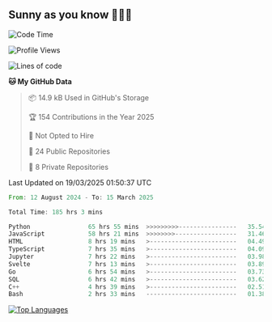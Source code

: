 ## Sunny as you know 🫨🫨👋

<!--START_SECTION:waka-->
![Code Time](http://img.shields.io/badge/Code%20Time-185%20hrs%2033%20mins-blue)

![Profile Views](http://img.shields.io/badge/Profile%20Views-0-blue)

![Lines of code](https://img.shields.io/badge/From%20Hello%20World%20I%27ve%20Written-240.1%20thousand%20lines%20of%20code-blue)

**🐱 My GitHub Data** 

> 📦 14.9 kB Used in GitHub's Storage 
 > 
> 🏆 154 Contributions in the Year 2025
 > 
> 🚫 Not Opted to Hire
 > 
> 📜 24 Public Repositories 
 > 
> 🔑 8 Private Repositories 
 > 

 Last Updated on 19/03/2025 01:50:37 UTC
<!--END_SECTION:waka-->

<!--START_SECTION:code-->

```rust
From: 12 August 2024 - To: 15 March 2025

Total Time: 185 hrs 3 mins

Python                65 hrs 55 mins  >>>>>>>>>----------------   35.54 %
JavaScript            58 hrs 21 mins  >>>>>>>>-----------------   31.46 %
HTML                  8 hrs 19 mins   >------------------------   04.49 %
TypeScript            7 hrs 35 mins   >------------------------   04.09 %
Jupyter               7 hrs 22 mins   >------------------------   03.98 %
Svelte                7 hrs 13 mins   >------------------------   03.89 %
Go                    6 hrs 54 mins   >------------------------   03.73 %
SQL                   6 hrs 42 mins   >------------------------   03.62 %
C++                   4 hrs 39 mins   >------------------------   02.51 %
Bash                  2 hrs 33 mins   -------------------------   01.38 %
```

<!--END_SECTION:code-->


<a href="https://github.com/Ex0TiiC24" align="left"><img src="https://github-readme-stats.vercel.app/api/top-langs/?username=Ex0TiiC24&langs_count=10&title_color=0891b2&text_color=ffffff&icon_color=0891b2&bg_color=1c1917&hide_border=true&locale=en&custom_title=Top%20%Languages" alt="Top Languages" /></a>

